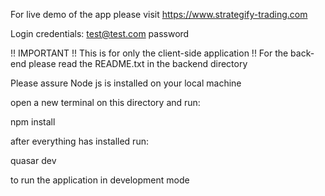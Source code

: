 For live demo of the app please visit https://www.strategify-trading.com

Login credentials:
test@test.com
password

!! IMPORTANT 
!! This is for only the client-side application
!! For the back-end please read the README.txt in the backend directory

Please assure Node js is installed on your local machine

open a new terminal on this directory and run:

npm install

after everything has installed run:
 
quasar dev

to run the application in development mode
